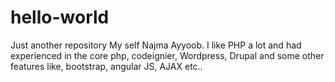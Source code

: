 # hello-world
Just another repository
My self Najma Ayyoob.
I like PHP a lot and had experienced in the core php, codeignier, Wordpress, Drupal and some other features like,
bootstrap, angular JS, AJAX etc..
